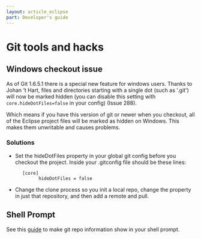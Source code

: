 ```yaml
---
layout: article_eclipse
part: Developer's guide
---
```


# Git tools and hacks

## Windows checkout issue

As of Git 1.6.5.1 there is a special new feature for windows users. Thanks to Johan ‘t Hart, files and directories starting with a single dot (such as '.git') will now be marked hidden (you can disable this setting with `core.hideDotFiles=false` in your config) (Issue 288).

Which means if you have this version of git or newer when you checkout, all of the Eclipse project files will be marked as hidden on Windows. This makes them unwritable and causes problems.

### Solutions

-   Set the hideDotFiles property in your global git config before you checkout the project. Inside your .gitconfig file should be these lines:

  ```
        [core]
              hideDotFiles = false
  ```

-   Change the clone process so you init a local repo, change the property in just that repository, and then add a remote and pull.

## Shell Prompt

See this [guide](https://github.com/guides/put-your-git-branch-name-in-your-shell-prompt) to make git repo information show in your shell prompt.
